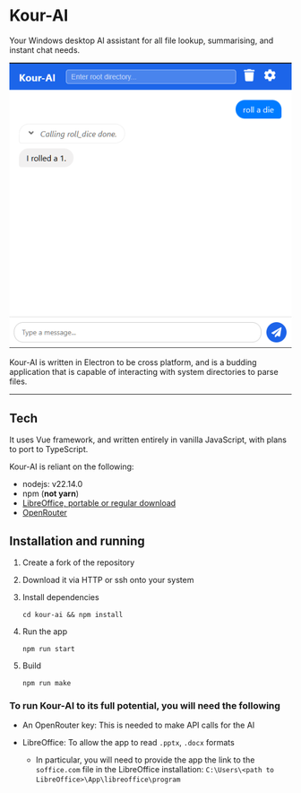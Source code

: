 # Kour-AI

Your Windows desktop AI assistant for all file lookup, summarising, and instant chat needs.

![screenshot](docs/screenshot.png)

Kour-AI is written in Electron to be cross platform, and is a budding application that is capable of interacting with system directories to parse files.

---

## Tech

It uses Vue framework, and written entirely in vanilla JavaScript, with plans to port to TypeScript.

Kour-AI is reliant on the following:

- nodejs: v22.14.0
- npm (**not yarn**)
- [LibreOffice, portable or regular download](https://www.libreoffice.org/)
- [OpenRouter](https://openrouter.ai/)

## Installation and running

1. Create a fork of the repository

2. Download it via HTTP or ssh onto your system

3. Install dependencies

    ```shell
    cd kour-ai && npm install
    ```

4. Run the app

    ```shell
    npm run start
    ```

5. Build

    ```shell
    npm run make
    ```

### To run Kour-AI to its full potential, you will need the following

- An OpenRouter key: This is needed to make API calls for the AI

- LibreOffice: To allow the app to read `.pptx`, `.docx` formats
  - In particular, you will need to provide the app the link to the `soffice.com` file in the LibreOffice installation: `C:\Users\<path to LibreOffice>\App\libreoffice\program`
